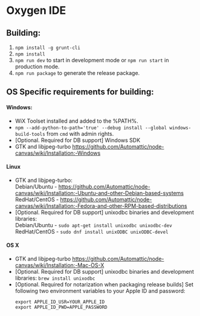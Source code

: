 # Oxygen IDE

## Building:
1. ```npm install -g grunt-cli```
2. ```npm install```
3. ```npm run dev``` to start in development mode or ```npm run start``` in production mode.
4. ```npm run package``` to generate the release package.

## OS Specific requirements for building:

#### Windows:
* WiX Toolset installed and added to the %PATH%. 
* ```npm --add-python-to-path='true' --debug install --global windows-build-tools``` from ```cmd``` with admin rights.
* [Optional. Required for DB support] Windows SDK
* GTK and libjpeg-turbo https://github.com/Automattic/node-canvas/wiki/Installation:-Windows

#### Linux
* GTK and libjpeg-turbo:  
Debian/Ubuntu - https://github.com/Automattic/node-canvas/wiki/Installation:-Ubuntu-and-other-Debian-based-systems  
RedHat/CentOS - https://github.com/Automattic/node-canvas/wiki/Installation:-Fedora-and-other-RPM-based-distributions
* [Optional. Required for DB support] unixodbc binaries and development libraries:  
Debian/Ubuntu - `sudo apt-get install unixodbc unixodbc-dev`  
RedHat/CentOS - `sudo dnf install unixODBC unixODBC-devel`

#### OS X
* GTK and libjpeg-turbo https://github.com/Automattic/node-canvas/wiki/Installation:-Mac-OS-X
* [Optional. Required for DB support] unixodbc binaries and development libraries: `brew install unixodbc`
* [Optional. Required for notarization when packaging release builds] Set following two environment variables to your Apple ID and password:
   ```
   export APPLE_ID_USR=YOUR_APPLE_ID
   export APPLE_ID_PWD=APPLE_PASSWORD
   ```